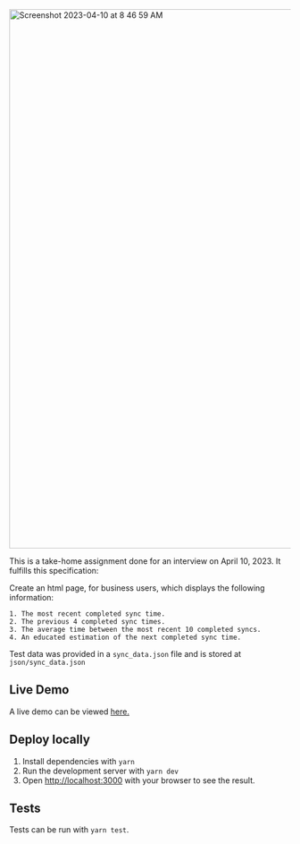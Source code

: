 <img width="964" alt="Screenshot 2023-04-10 at 8 46 59 AM" src="https://user-images.githubusercontent.com/65251165/230904027-2b89629a-0619-45ff-bec8-c95cb2a367a3.png">



This is a take-home assignment done for an interview on April 10, 2023. It fulfills this specification:

Create an html page, for business users, which displays the following information:

    1. The most recent completed sync time.
    2. The previous 4 completed sync times.
    3. The average time between the most recent 10 completed syncs.
    4. An educated estimation of the next completed sync time.
    
Test data was provided in a `sync_data.json` file and is stored at `json/sync_data.json`

## Live Demo
A live demo can be viewed [here.](https://sage-toffee-c7287d.netlify.app/)

## Deploy locally

1. Install dependencies with `yarn`
2. Run the development server with `yarn dev`
3. Open [http://localhost:3000](http://localhost:3000) with your browser to see the result.

## Tests

Tests can be run with `yarn test`.
